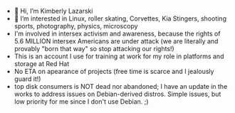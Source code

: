 - 👋 Hi, I’m Kimberly Lazarski
- 👀 I’m interested in Linux, roller skating, Corvettes, Kia Stingers, shooting sports, photography, physics, microscopy
- I'm involved in intersex activism and awareness, because the rights of 5.6 MILLION intersex Americans are under attack (we are literally and provably "born that way" so stop attacking our rights!) 
- This is an account I use for training at work for my role in platforms and storage at Red Hat
- No ETA on apearance of projects (free time is scarce and I jealously guard it!)
- top disk consumers is NOT dead nor abandoned; I have an update in the works to address issues on Debian-derived distros. Simple issues, but low priority for me since I don't use Debian. ;)  
